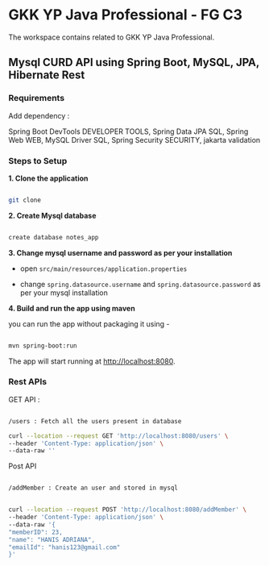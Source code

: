 # GKK YP Java Professional - FG C3

The workspace contains related to GKK YP Java Professional.

## Mysql CURD API using Spring Boot, MySQL, JPA, Hibernate Rest


### Requirements

Add dependency :

Spring Boot DevTools DEVELOPER TOOLS,
Spring Data JPA SQL,
Spring Web WEB,
MySQL Driver SQL,
Spring Security SECURITY,
jakarta validation

### Steps to Setup

**1. Clone the application**

```bash

git clone 

```

**2. Create Mysql database**

```bash

create database notes_app

```

**3. Change mysql username and password as per your installation**

+ open `src/main/resources/application.properties`


+ change `spring.datasource.username` and `spring.datasource.password` as per your mysql installation

**4. Build and run the app using maven**

 you can run the app without packaging it using -

```bash

mvn spring-boot:run

```

The app will start running at <http://localhost:8080>.

### Rest APIs

GET API :

```bash

/users : Fetch all the users present in database

curl --location --request GET 'http://localhost:8080/users' \
--header 'Content-Type: application/json' \
--data-raw ''
```

Post API 



   ```bash
   
   /addMember : Create an user and stored in mysql
   

curl --location --request POST 'http://localhost:8080/addMember' \
--header 'Content-Type: application/json' \
--data-raw '{
 "memberID": 23,
 "name": "HANIS ADRIANA",
 "emailId": "hanis123@gmail.com"
}'
   ```
